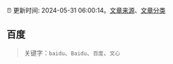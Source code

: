 :alarm_clock: 更新时间: 2024-05-31 06:00:14。[文章来源](/README.md)、[文章分类](/TAGS.md)

## 百度


> 关键字：`baidu`、`Baidu`、`百度`、`文心`



